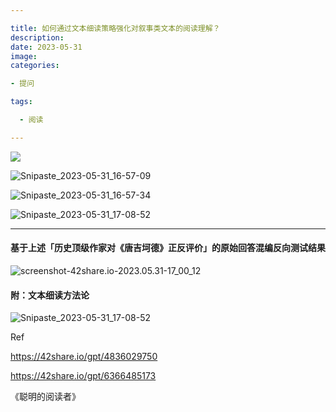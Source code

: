 ```yaml
---

title: 如何通过文本细读策略强化对叙事类文本的阅读理解？
description: 
date: 2023-05-31
image: 
categories:

- 提问

tags:

  - 阅读

---
```


![](https://pbox.online/202305311707476.png)

![Snipaste_2023-05-31_16-57-09](https://pbox.online/202305311707231.png)

![Snipaste_2023-05-31_16-57-34](https://pbox.online/202305311707234.png)

![Snipaste_2023-05-31_17-08-52](https://pbox.online/202305311709348.png)

---

#### 基于上述「历史顶级作家对《唐吉坷德》正反评价」的原始回答混编反向测试结果

![screenshot-42share.io-2023.05.31-17_00_12](https://pbox.online/202305311710805.png)

#### 附：文本细读方法论

![Snipaste_2023-05-31_17-08-52](https:/pbox.online/202305311541348.png)

Ref

https://42share.io/gpt/4836029750

https://42share.io/gpt/6366485173

《聪明的阅读者》